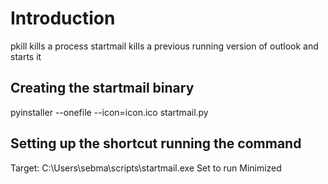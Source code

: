 # Introduction
pkill kills a process 
startmail kills a previous running version of outlook and starts it

## Creating the startmail binary
pyinstaller --onefile --icon=icon.ico startmail.py

## Setting up the shortcut running the command
Target: C:\Users\sebma\scripts\startmail.exe
Set to run Minimized
